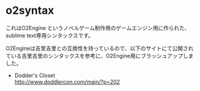 o2syntax
========
これはO2Engine というノベルゲーム制作用のゲームエンジン用に作られた、sublime text専用シンタックスです。

O2Engineは吉里吉里との互換性を持っているので、以下のサイトにて公開されている吉里吉里のシンタックスを参考に、O2Engine用にブラッシュアップしました。
* Dodder's Closet  
http://www.doddlercon.com/main/?p=202
